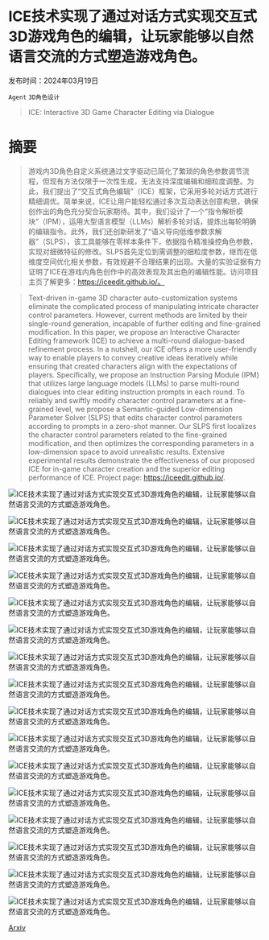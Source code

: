 # ICE技术实现了通过对话方式实现交互式3D游戏角色的编辑，让玩家能够以自然语言交流的方式塑造游戏角色。

发布时间：2024年03月19日

`Agent` `3D角色设计`

> ICE: Interactive 3D Game Character Editing via Dialogue

# 摘要

> 游戏内3D角色自定义系统通过文字驱动已简化了繁琐的角色参数调节流程，但现有方法仅限于一次性生成，无法支持深度编辑和细粒度调整。为此，我们提出了“交互式角色编辑”（ICE）框架，它采用多轮对话方式进行精细调优。简单来说，ICE让用户能轻松通过多次互动表达创意构思，确保创作出的角色充分契合玩家期待。其中，我们设计了一个“指令解析模块”（IPM），运用大型语言模型（LLMs）解析多轮对话，提炼出每轮明确的编辑指令。此外，我们还创新研发了“语义导向低维参数求解器”（SLPS），该工具能够在零样本条件下，依据指令精准操控角色参数，实现对细微特征的修改。SLPS首先定位到需调整的细粒度参数，继而在低维度空间优化相关参数，有效规避不合理结果的出现。大量的实验证据有力证明了ICE在游戏内角色创作中的高效表现及其出色的编辑性能。访问项目主页了解更多：https://iceedit.github.io/。

> Text-driven in-game 3D character auto-customization systems eliminate the complicated process of manipulating intricate character control parameters. However, current methods are limited by their single-round generation, incapable of further editing and fine-grained modification. In this paper, we propose an Interactive Character Editing framework (ICE) to achieve a multi-round dialogue-based refinement process. In a nutshell, our ICE offers a more user-friendly way to enable players to convey creative ideas iteratively while ensuring that created characters align with the expectations of players. Specifically, we propose an Instruction Parsing Module (IPM) that utilizes large language models (LLMs) to parse multi-round dialogues into clear editing instruction prompts in each round. To reliably and swiftly modify character control parameters at a fine-grained level, we propose a Semantic-guided Low-dimension Parameter Solver (SLPS) that edits character control parameters according to prompts in a zero-shot manner. Our SLPS first localizes the character control parameters related to the fine-grained modification, and then optimizes the corresponding parameters in a low-dimension space to avoid unrealistic results. Extensive experimental results demonstrate the effectiveness of our proposed ICE for in-game character creation and the superior editing performance of ICE. Project page: https://iceedit.github.io/.

![ICE技术实现了通过对话方式实现交互式3D游戏角色的编辑，让玩家能够以自然语言交流的方式塑造游戏角色。](../../../paper_images/2403.12667/x1.png)

![ICE技术实现了通过对话方式实现交互式3D游戏角色的编辑，让玩家能够以自然语言交流的方式塑造游戏角色。](../../../paper_images/2403.12667/x2.png)

![ICE技术实现了通过对话方式实现交互式3D游戏角色的编辑，让玩家能够以自然语言交流的方式塑造游戏角色。](../../../paper_images/2403.12667/x3.png)

![ICE技术实现了通过对话方式实现交互式3D游戏角色的编辑，让玩家能够以自然语言交流的方式塑造游戏角色。](../../../paper_images/2403.12667/x4.png)

![ICE技术实现了通过对话方式实现交互式3D游戏角色的编辑，让玩家能够以自然语言交流的方式塑造游戏角色。](../../../paper_images/2403.12667/x5.png)

![ICE技术实现了通过对话方式实现交互式3D游戏角色的编辑，让玩家能够以自然语言交流的方式塑造游戏角色。](../../../paper_images/2403.12667/x6.png)

![ICE技术实现了通过对话方式实现交互式3D游戏角色的编辑，让玩家能够以自然语言交流的方式塑造游戏角色。](../../../paper_images/2403.12667/x7.png)

![ICE技术实现了通过对话方式实现交互式3D游戏角色的编辑，让玩家能够以自然语言交流的方式塑造游戏角色。](../../../paper_images/2403.12667/x8.png)

![ICE技术实现了通过对话方式实现交互式3D游戏角色的编辑，让玩家能够以自然语言交流的方式塑造游戏角色。](../../../paper_images/2403.12667/x9.png)

![ICE技术实现了通过对话方式实现交互式3D游戏角色的编辑，让玩家能够以自然语言交流的方式塑造游戏角色。](../../../paper_images/2403.12667/x10.png)

![ICE技术实现了通过对话方式实现交互式3D游戏角色的编辑，让玩家能够以自然语言交流的方式塑造游戏角色。](../../../paper_images/2403.12667/x11.png)

![ICE技术实现了通过对话方式实现交互式3D游戏角色的编辑，让玩家能够以自然语言交流的方式塑造游戏角色。](../../../paper_images/2403.12667/x12.png)

![ICE技术实现了通过对话方式实现交互式3D游戏角色的编辑，让玩家能够以自然语言交流的方式塑造游戏角色。](../../../paper_images/2403.12667/x13.png)

![ICE技术实现了通过对话方式实现交互式3D游戏角色的编辑，让玩家能够以自然语言交流的方式塑造游戏角色。](../../../paper_images/2403.12667/x14.png)

![ICE技术实现了通过对话方式实现交互式3D游戏角色的编辑，让玩家能够以自然语言交流的方式塑造游戏角色。](../../../paper_images/2403.12667/x15.png)

![ICE技术实现了通过对话方式实现交互式3D游戏角色的编辑，让玩家能够以自然语言交流的方式塑造游戏角色。](../../../paper_images/2403.12667/x16.png)

[Arxiv](https://arxiv.org/abs/2403.12667)